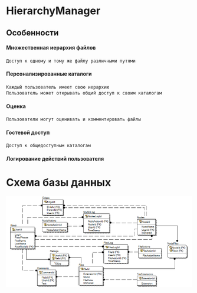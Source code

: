 # HierarchyManager

## Особенности

#### Множественная иерархия файлов
	Доступ к одному и тому же файлу различными путями
#### Персонализированные каталоги
	Каждый пользователь имеет свою иерархию
	Пользователь может открывать общий доступ к своим каталогам
#### Оценка
	Пользователи могут оценивать и комментировать файлы
#### Гостевой доступ
	Доступ к общедоступным каталогам
#### Логирование действий пользователя

# Схема базы данных
![DbSchema](./DbSchema/schema.png)